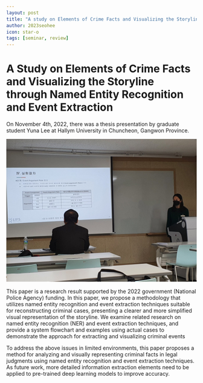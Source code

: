 ```yaml
---
layout: post
title: "A study on Elements of Crime Facts and Visualizing the Storyline through Named Entity Recognition and Event Extraction"
author: 2023seohee
icon: star-o
tags: [seminar, review]
---
```


# A Study on Elements of Crime Facts and Visualizing the Storyline through Named Entity Recognition and Event Extraction

On November 4th, 2022, there was a thesis presentation by graduate student Yuna Lee at Hallym University in Chuncheon, Gangwon Province.

![dataset1](/img/news/ACK.jpg)

This paper is a research result supported by the 2022 government (National Police Agency) funding. In this paper, we propose a methodology that utilizes named entity recognition and event extraction techniques suitable for reconstructing criminal cases, presenting a clearer and more simplified visual representation of the storyline. We examine related research on named entity recognition (NER) and event extraction techniques, and provide a system flowchart and examples using actual cases to demonstrate the approach for extracting and visualizing criminal events

To address the above issues in limited environments, this paper proposes a method for analyzing and visually representing criminal facts in legal judgments using named entity recognition and event extraction techniques. As future work, more detailed information extraction elements need to be applied to pre-trained deep learning models to improve accuracy.

